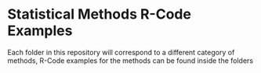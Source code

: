 # Statistical Methods R-Code Examples

Each folder in this repository will correspond to a different category of methods, R-Code examples for the methods can be found inside the folders
